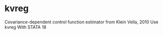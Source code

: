 # kvreg
Covariance-dependent control function estimator from Klein Vella, 2010 Use kvreg With STATA 18
